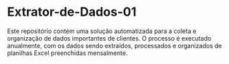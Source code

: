 # Extrator-de-Dados-01
Este repositório contém uma solução automatizada para a coleta e organização de dados importantes de clientes. O processo é executado anualmente, com os dados sendo extraídos, processados e organizados de planilhas Excel preenchidas mensalmente.
